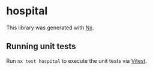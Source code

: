 # hospital

This library was generated with [Nx](https://nx.dev).

## Running unit tests

Run `nx test hospital` to execute the unit tests via [Vitest](https://vitest.dev/).
